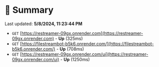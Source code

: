 # 📖 Summary
Last updated: **5/8/2024, 11:23:44 PM**

- `GET` [https://restreamer-09gx.onrender.com](https://restreamer-09gx.onrender.com) - **Up** (325ms)
- `GET` [https://filestreambot-b5k6.onrender.com/](https://filestreambot-b5k6.onrender.com/) - **Up** (708ms)
- `GET` [https://restreamer-09gx.onrender.com/ui](https://restreamer-09gx.onrender.com/ui) - **Up** (1250ms)
